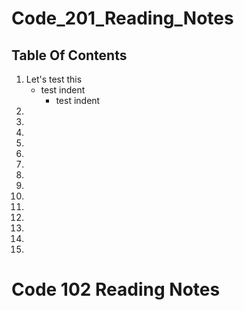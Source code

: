 # Code_201_Reading_Notes

## Table Of Contents

1. Let's test this
   - test indent
        - test indent
2.
3.
4.
5.
6.
7.
8.
9.
10. 
11.
12.
13.
14.
15.


# Code 102 Reading Notes
